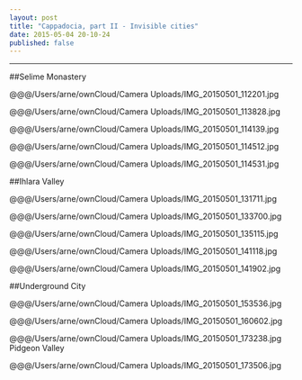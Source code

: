 ```yaml
---
layout: post
title: "Cappadocia, part II - Invisible cities"
date: 2015-05-04 20-10-24
published: false
---
```





---


##Selime Monastery


@@@/Users/arne/ownCloud/Camera Uploads/IMG_20150501_112201.jpg

@@@/Users/arne/ownCloud/Camera Uploads/IMG_20150501_113828.jpg


@@@/Users/arne/ownCloud/Camera Uploads/IMG_20150501_114139.jpg



@@@/Users/arne/ownCloud/Camera Uploads/IMG_20150501_114512.jpg


@@@/Users/arne/ownCloud/Camera Uploads/IMG_20150501_114531.jpg

##Ihlara Valley


@@@/Users/arne/ownCloud/Camera Uploads/IMG_20150501_131711.jpg



@@@/Users/arne/ownCloud/Camera Uploads/IMG_20150501_133700.jpg

@@@/Users/arne/ownCloud/Camera Uploads/IMG_20150501_135115.jpg

@@@/Users/arne/ownCloud/Camera Uploads/IMG_20150501_141118.jpg


@@@/Users/arne/ownCloud/Camera Uploads/IMG_20150501_141902.jpg


##Underground City

@@@/Users/arne/ownCloud/Camera Uploads/IMG_20150501_153536.jpg

@@@/Users/arne/ownCloud/Camera Uploads/IMG_20150501_160602.jpg


@@@/Users/arne/ownCloud/Camera Uploads/IMG_20150501_173238.jpg
Pidgeon Valley

@@@/Users/arne/ownCloud/Camera Uploads/IMG_20150501_173506.jpg

























